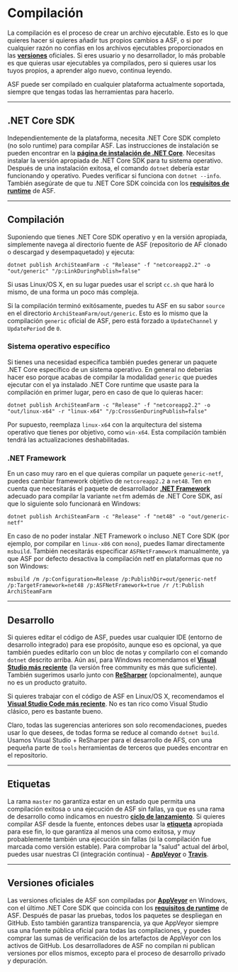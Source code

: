 # Compilación

La compilación es el proceso de crear un archivo ejecutable. Esto es lo que quieres hacer si quieres añadir tus propios cambios a ASF, o si por cualquier razón no confías en los archivos ejecutables proporcionados en las **[versiones](https://github.com/JustArchiNET/ArchiSteamFarm/releases)** oficiales. Si eres usuario y no desarrollador, lo más probable es que quieras usar ejecutables ya compilados, pero si quieres usar los tuyos propios, a aprender algo nuevo, continua leyendo.

ASF puede ser compilado en cualquier plataforma actualmente soportada, siempre que tengas todas las herramientas para hacerlo.

* * *

## .NET Core SDK

Independientemente de la plataforma, necesita .NET Core SDK completo (no solo runtime) para compilar ASF. Las instrucciones de instalación se pueden encontrar en la **[página de instalación de .NET Core](https://dotnet.microsoft.com/download)**. Necesitas instalar la versión apropiada de .NET Core SDK para tu sistema operativo. Después de una instalación exitosa, el comando `dotnet` debería estar funcionando y operativo. Puedes verificar si funciona con `dotnet --info`. También asegúrate de que tu .NET Core SDK coincida con los **[requisitos de runtime](https://github.com/JustArchiNET/ArchiSteamFarm/wiki/Compatibility-es-es#requisitos-de-runtime)** de ASF.

* * *

## Compilación

Suponiendo que tienes .NET Core SDK operativo y en la versión apropiada, simplemente navega al directorio fuente de ASF (repositorio de AF clonado o descargad y desempaquetado) y ejecuta:

```shell
dotnet publish ArchiSteamFarm -c "Release" -f "netcoreapp2.2" -o "out/generic" "/p:LinkDuringPublish=false"
```

Si usas Linux/OS X, en su lugar puedes usar el script `cc.sh` que hará lo mismo, de una forma un poco más compleja.

Si la compilación terminó exitósamente, puedes tu ASF en su sabor `source` en el directorio `ArchiSteamFarm/out/generic`. Esto es lo mismo que la compilación `generic` oficial de ASF, pero está forzado a `UpdateChannel` y `UpdatePeriod` de `0`.

### Sistema operativo específico

Si tienes una necesidad específica también puedes generar un paquete .NET Core específico de un sistema operativo. En general no deberías hacer eso porque acabas de compilar la modalidad `generic` que puedes ejecutar con el ya instalado .NET Core runtime que usaste para la compilación en primer lugar, pero en caso de que lo quieras hacer:

```shell
dotnet publish ArchiSteamFarm -c "Release" -f "netcoreapp2.2" -o "out/linux-x64" -r "linux-x64" "/p:CrossGenDuringPublish=false"
```

Por supuesto, reemplaza `linux-x64` con la arquitectura del sistema operativo que tienes por objetivo, como `win-x64`. Esta compilación también tendrá las actualizaciones deshabilitadas.

### .NET Framework

En un caso muy raro en el que quieras compilar un paquete `generic-netf`, puedes cambiar framework objetivo de `netcoreapp2.2` a `net48`. Ten en cuenta que necesitarás el paquete de desarrollador **[.NET Framework](https://dotnet.microsoft.com/download/visual-studio-sdks)** adecuado para compilar la variante `netf`m además de .NET Core SDK, así que lo siguiente solo funcionará en Windows:

```shell
dotnet publish ArchiSteamFarm -c "Release" -f "net48" -o "out/generic-netf"
```

En caso de no poder instalar .NET Framework o incluso .NET Core SDK (por ejemplo, por compilar en `linux-x86` con `mono`), puedes llamar directamente `msbuild`. También necesitarás especificar `ASFNetFramework` manualmente, ya que ASF por defecto desactiva la compilación netf en plataformas que no son Windows:

```shell
msbuild /m /p:Configuration=Release /p:PublishDir=out/generic-netf /p:TargetFramework=net48 /p:ASFNetFramework=true /r /t:Publish ArchiSteamFarm
```

* * *

## Desarrollo

Si quieres editar el código de ASF, puedes usar cualquier IDE (entorno de desarrollo integrado) para ese propósito, aunque eso es opcional, ya que también puedes editarlo con un bloc de notas y compilarlo con el comando `dotnet` descrito arriba. Aún así, para Windows recomendamos el **[Visual Studio más reciente](https://visualstudio.microsoft.com/downloads)** (la versión free community es más que suficiente). También sugerimos usarlo junto con **[ReSharper](https://www.jetbrains.com/resharper)** (opcionalmente), aunque no es un producto gratuito.

Si quieres trabajar con el código de ASF en Linux/OS X, recomendamos el **[Visual Studio Code más reciente](https://code.visualstudio.com/download)**. No es tan rico como Visual Studio clásico, pero es bastante bueno.

Claro, todas las sugerencias anteriores son solo recomendaciones, puedes usar lo que desees, de todas forma se reduce al comando `dotnet build`. Usamos Visual Studio + ReSharper para el desarrollo de AFS, con una pequeña parte de `tools` herramientas de terceros que puedes encontrar en el repositorio.

* * *

## Etiquetas

La rama `master` no garantiza estar en un estado que permita una compilación exitosa o una ejecución de ASF sin fallas, ya que es una rama de desarrollo como indicamos en nuestro **[ciclo de lanzamiento](https://github.com/JustArchiNET/ArchiSteamFarm/wiki/Release-cycle-es-es)**. Si quieres compilar ASF desde la fuente, entonces debes usar la **[etiqueta](https://github.com/JustArchiNET/ArchiSteamFarm/tags)** apropiada para ese fin, lo que garantiza al menos una como exitosa, y muy probablemente también una ejecución sin fallas (si la compilación fue marcada como versión estable). Para comprobar la "salud" actual del árbol, puedes usar nuestras CI (integración continua) - **[AppVeyor](https://ci.appveyor.com/project/JustArchi/ArchiSteamFarm)** o **[Travis](https://travis-ci.com/JustArchiNET/ArchiSteamFarm)**.

* * *

## Versiones oficiales

Las versiones oficiales de ASF son compiladas por **[AppVeyor](https://ci.appveyor.com/project/JustArchi/ArchiSteamFarm)** en Windows, con el último .NET Core SDK que coincida con los **[requisitos de runtime](https://github.com/JustArchiNET/ArchiSteamFarm/wiki/Compatibility-es-es#requisitos-de-runtime)** de ASF. Después de pasar las pruebas, todos los paquetes se despliegan en GitHub. Esto también garantiza transparencia, ya que AppVeyor siempre usa una fuente pública oficial para todas las compilaciones, y puedes comprar las sumas de verificación de los artefactos de AppVeyor con los activos de GitHub. Los desarrolladores de ASF no compilan ni publican versiones por ellos mismos, excepto para el proceso de desarrollo privado y depuración.